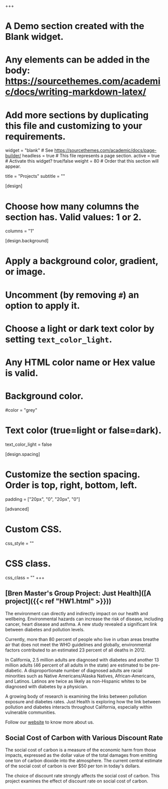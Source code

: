 +++
# A Demo section created with the Blank widget.
# Any elements can be added in the body: https://sourcethemes.com/academic/docs/writing-markdown-latex/
# Add more sections by duplicating this file and customizing to your requirements.

widget = "blank"  # See https://sourcethemes.com/academic/docs/page-builder/
headless = true  # This file represents a page section.
active = true  # Activate this widget? true/false
weight = 80  # Order that this section will appear.

title = "Projects"
subtitle = ""

[design]
  # Choose how many columns the section has. Valid values: 1 or 2.
  columns = "1"

[design.background]
  # Apply a background color, gradient, or image.
  #   Uncomment (by removing `#`) an option to apply it.
  #   Choose a light or dark text color by setting `text_color_light`.
  #   Any HTML color name or Hex value is valid.

  # Background color.
   #color = "grey"
   
  # Text color (true=light or false=dark).
  text_color_light = false

[design.spacing]
  # Customize the section spacing. Order is top, right, bottom, left.
  padding = ["20px", "0", "20px", "0"]

[advanced]
 # Custom CSS. 
 css_style = ""
 
 # CSS class.
 css_class = ""
+++

## [Bren Master's Group Project: Just Health]([A project]({{< ref "HW1.html" >}})) ##
The environment can directly and indirectly impact on our health and wellbeing. Environmental hazards can increase the risk of disease, including cancer, heart disease and asthma. A new study revealed a significant link between diabetes and pollution levels. 

Currently, more than 80 percent of people who live in urban areas breathe air that does not meet the WHO guidelines and globally, environmental factors contributed to an estimated 23 percent of all deaths in 2012.

In California, 2.5 million adults are diagnosed with diabetes and another 13 million adults (46 percent of all adults in the state) are estimated to be pre-diabetic. A disproportionate number of diagnosed adults are racial minorities such as Native Americans/Alaska Natives, African-Americans, and Latinos.  Latinos are twice as likely as non-Hispanic whites to be diagnosed with diabetes by a physician. 

A growing body of research is examining the links between pollution exposure and diabetes rates. Just Health is exploring how the link between pollution and diabetes interacts throughout California, especially within vulnerable communities.  

Follow our [website](https://www.brenjusthealth.com/) to know more about us.

## Social Cost of Carbon with Various Discount Rate ##
The social cost of carbon is a measure of the economic harm from those impacts, expressed as the dollar value of the total damages from emitting one ton of carbon dioxide into the atmosphere. The current central estimate of the social cost of carbon is over $50 per ton in today's dollars. 

The choice of discount rate strongly affects the social cost of carbon. This project examines the effect of discount rate on social cost of carbon.



